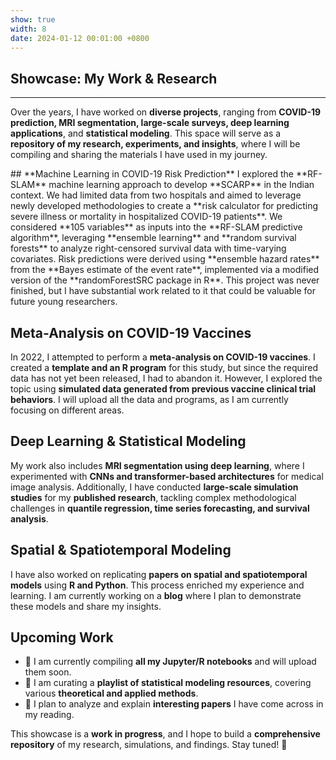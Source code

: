 ```yaml
---
show: true
width: 8
date: 2024-01-12 00:01:00 +0800
---
```


<div class="p-4">
    <h2>Showcase: My Work & Research</h2>
    <hr />
    <p>
        Over the years, I have worked on <strong>diverse projects</strong>, ranging from <strong>COVID-19 prediction, MRI segmentation, large-scale surveys, deep learning applications</strong>, and <strong>statistical modeling</strong>. This space will serve as a <strong>repository of my research, experiments, and insights</strong>, where I will be compiling and sharing the materials I have used in my journey.
    </p>
</div>
    </p>
    <p>## **Machine Learning in COVID-19 Risk Prediction**
I explored the **RF-SLAM** machine learning approach to develop **SCARP** in the Indian context. We had limited data from two hospitals and aimed to leverage newly developed methodologies to create a **risk calculator for predicting severe illness or mortality in hospitalized COVID-19 patients**. We considered **105 variables** as inputs into the **RF-SLAM predictive algorithm**, leveraging **ensemble learning** and **random survival forests** to analyze right-censored survival data with time-varying covariates. Risk predictions were derived using **ensemble hazard rates** from the **Bayes estimate of the event rate**, implemented via a modified version of the **randomForestSRC package in R**. This project was never finished, but I have substantial work related to it that could be valuable for future young researchers.

## **Meta-Analysis on COVID-19 Vaccines**
In 2022, I attempted to perform a **meta-analysis on COVID-19 vaccines**. I created a **template and an R program** for this study, but since the required data has not yet been released, I had to abandon it. However, I explored the topic using **simulated data generated from previous vaccine clinical trial behaviors**. I will upload all the data and programs, as I am currently focusing on different areas.

## **Deep Learning & Statistical Modeling**
My work also includes **MRI segmentation using deep learning**, where I experimented with **CNNs and transformer-based architectures** for medical image analysis. Additionally, I have conducted **large-scale simulation studies** for my **published research**, tackling complex methodological challenges in **quantile regression, time series forecasting, and survival analysis**.

## **Spatial & Spatiotemporal Modeling**
I have also worked on replicating **papers on spatial and spatiotemporal models** using **R and Python**. This process enriched my experience and learning. I am currently working on a **blog** where I plan to demonstrate these models and share my insights.

## **Upcoming Work**
- 📌 I am currently compiling **all my Jupyter/R notebooks** and will upload them soon.
- 📌 I am curating a **playlist of statistical modeling resources**, covering various **theoretical and applied methods**.
- 📌 I plan to analyze and explain **interesting papers** I have come across in my reading.

This showcase is a **work in progress**, and I hope to build a **comprehensive repository** of my research, simulations, and findings. Stay tuned! 🚀

